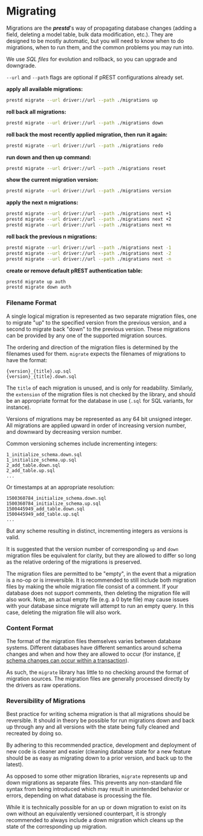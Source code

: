 # Migrating

Migrations are the _**prestd**_'s way of propagating database changes (adding a field, deleting a model table, bulk data modification, etc.). They are designed to be mostly automatic, but you will need to know when to do migrations, when to run them, and the common problems you may run into.

We use _SQL files_ for evolution and rollback, so you can upgrade and downgrade.

`--url` and `--path` flags are optional if pREST configurations already set.

**apply all available migrations:**

```sh
prestd migrate --url driver://url --path ./migrations up
```

**roll back all migrations:**

```sh
prestd migrate --url driver://url --path ./migrations down
```

**roll back the most recently applied migration, then run it again:**

```sh
prestd migrate --url driver://url --path ./migrations redo
```

**run down and then up command:**

```sh
prestd migrate --url driver://url --path ./migrations reset
```

**show the current migration version:**

```sh
prestd migrate --url driver://url --path ./migrations version
```

**apply the next n migrations:**

```sh
prestd migrate --url driver://url --path ./migrations next +1
prestd migrate --url driver://url --path ./migrations next +2
prestd migrate --url driver://url --path ./migrations next +n
```

**roll back the previous n migrations:**

```sh
prestd migrate --url driver://url --path ./migrations next -1
prestd migrate --url driver://url --path ./migrations next -2
prestd migrate --url driver://url --path ./migrations next -n
```

**create or remove default pREST authentication table:**

```sh
prestd migrate up auth
prestd migrate down auth
```

### Filename Format

A single logical migration is represented as two separate migration files, one to migrate "up" to the specified version from the previous version, and a second to migrate back "down" to the previous version. These migrations can be provided by any one of the supported migration sources.

The ordering and direction of the migration files is determined by the filenames used for them. `migrate` expects the filenames of migrations to have the format:

```
{version}_{title}.up.sql
{version}_{title}.down.sql
```

The `title` of each migration is unused, and is only for readability. Similarly, the `extension` of the migration files is not checked by the library, and should be an appropriate format for the database in use (`.sql` for SQL variants, for instance).

Versions of migrations may be represented as any 64 bit unsigned integer. All migrations are applied upward in order of increasing version number, and downward by decreasing version number.

Common versioning schemes include incrementing integers:

```
1_initialize_schema.down.sql
1_initialize_schema.up.sql
2_add_table.down.sql
2_add_table.up.sql
...
```

Or timestamps at an appropriate resolution:

```
1500360784_initialize_schema.down.sql
1500360784_initialize_schema.up.sql
1500445949_add_table.down.sql
1500445949_add_table.up.sql
...
```

But any scheme resulting in distinct, incrementing integers as versions is valid.

It is suggested that the version number of corresponding `up` and `down` migration files be equivalent for clarity, but they are allowed to differ so long as the relative ordering of the migrations is preserved.

The migration files are permitted to be "empty", in the event that a migration is a no-op or is irreversible. It is recommended to still include both migration files by making the whole migration file consist of a comment. If your database does not support comments, then deleting the migration file will also work. Note, an actual empty file (e.g. a 0 byte file) may cause issues with your database since migrate will attempt to run an empty query. In this case, deleting the migration file will also work.

### Content Format

The format of the migration files themselves varies between database systems. Different databases have different semantics around schema changes and when and how they are allowed to occur (for instance, [if schema changes can occur within a transaction](https://wiki.postgresql.org/wiki/Transactional\_DDL\_in\_PostgreSQL:\_A\_Competitive\_Analysis)).

As such, the `migrate` library has little to no checking around the format of migration sources. The migration files are generally processed directly by the drivers as raw operations.

### Reversibility of Migrations

Best practice for writing schema migration is that all migrations should be reversible. It should in theory be possible for run migrations down and back up through any and all versions with the state being fully cleaned and recreated by doing so.

By adhering to this recommended practice, development and deployment of new code is cleaner and easier (cleaning database state for a new feature should be as easy as migrating down to a prior version, and back up to the latest).

As opposed to some other migration libraries, `migrate` represents up and down migrations as separate files. This prevents any non-standard file syntax from being introduced which may result in unintended behavior or errors, depending on what database is processing the file.

While it is technically possible for an up or down migration to exist on its own without an equivalently versioned counterpart, it is strongly recommended to always include a down migration which cleans up the state of the corresponding up migration.
